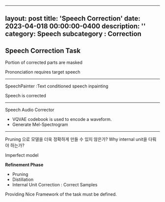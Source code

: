 
---
layout: post
title: 'Speech Correction'
date: 2023-04-018 00:00:00-0400
description: ''
category: Speech
subcategory : Correction
---


## Speech Correction Task 

Portion of corrected parts are masked 

Prononciation requires target speech 


------

SpeechPainter :Text conditioned speech inpainting 

Speech is corrected 


------


Speech Audio Corrector

* VQVAE codebook is used to encode a waveform. 
* Generate Mel-Spectrogram 


-----

Pruning 으로 모델을 더욱 정확하게 만들 수 있지 않은가?
Why internal unit을 다뤄야 하는가? 

Imperfect model 

**Refinement Phase** 
* Pruning
* Distillation
* Internal Unit Correction : Correct Samples

Providing Nice Framework of the task must be defined. 
